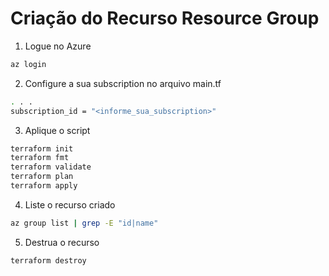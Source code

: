 # Criação do Recurso Resource Group

1. Logue no Azure

```bash
az login
```

2. Configure a sua subscription no arquivo main.tf

```bash
. . . 
subscription_id = "<informe_sua_subscription>" 

```

3. Aplique o script

```bash
terraform init
terraform fmt
terraform validate
terraform plan
terraform apply
```

4. Liste o recurso criado

```bash
az group list | grep -E "id|name"
```

5. Destrua o recurso

```bash
terraform destroy
```